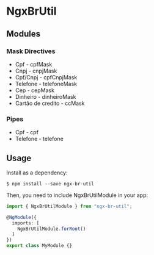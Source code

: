 # NgxBrUtil

## Modules

### Mask Directives
 - Cpf - cpfMask
 - Cnpj - cnpjMask
 - Cpf/Cnpj - cpfCnpjMask
 - Telefone - telefoneMask
 - Cep - cepMask
 - Dinheiro - dinheiroMask
 - Cartão de credito - ccMask
### Pipes
 - Cpf - cpf
 - Telefone - telefone


## Usage

Install as a dependency:
```
$ npm install --save ngx-br-util
```

Then, you need to include NgxBrUtilModule in your app:
```typescript
import { NgxBrUtilModule } from "ngx-br-util";

@NgModule({
  imports: [
    NgxBrUtilModule.forRoot()
  ]
})
export class MyModule {}
```
